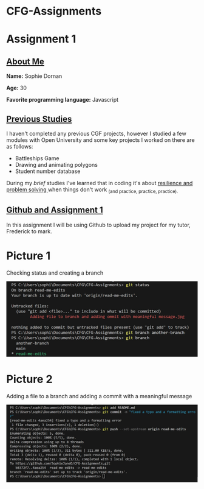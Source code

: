 # CFG-Assignments

# Assignment 1

## <ins> About Me </ins>

**Name:** Sophie Dornan

**Age:** 30

**Favorite programming language:** Javascript

## <ins> Previous Studies </ins>

I haven't completed any previous CGF projects, however I studied a few modules with Open University and some key projects I worked on there are as follows:

 - Battleships Game
 - Drawing and animating polygons
 - Student number database

 During my *brief* studies I've learned that in coding it's about <ins> resilience and problem solving </ins> when things don't work <sub>(and practice, practice, practice).</sub>


## <ins> Github and Assignment 1 </ins>

 In this assignment I will be using Github to upload my project for my tutor, Frederick to mark.

# Picture 1

Checking status and creating a branch

![Picture illustrating checking status and creating a branch.](checking%20status%20and%20creating%20branch.jpg)


# Picture 2

Adding a file to a branch and adding a commit with a meaningful message

![Picture illustrating adding a file to branch and adding a commit with a meaningful message.](Adding-file-to-branch-and-adding-commit-with-meaningful-message.jpg)



